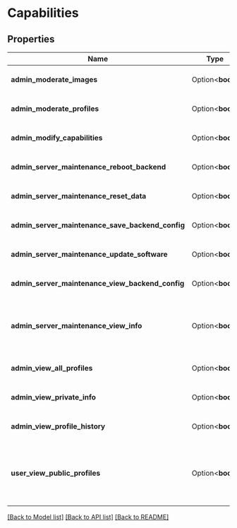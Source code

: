 # Capabilities

## Properties

Name | Type | Description | Notes
------------ | ------------- | ------------- | -------------
**admin_moderate_images** | Option<**bool**> |  | [optional][default to false]
**admin_moderate_profiles** | Option<**bool**> |  | [optional][default to false]
**admin_modify_capabilities** | Option<**bool**> |  | [optional][default to false]
**admin_server_maintenance_reboot_backend** | Option<**bool**> |  | [optional][default to false]
**admin_server_maintenance_reset_data** | Option<**bool**> |  | [optional][default to false]
**admin_server_maintenance_save_backend_config** | Option<**bool**> |  | [optional][default to false]
**admin_server_maintenance_update_software** | Option<**bool**> |  | [optional][default to false]
**admin_server_maintenance_view_backend_config** | Option<**bool**> |  | [optional][default to false]
**admin_server_maintenance_view_info** | Option<**bool**> | View server infrastructure related info like logs and software versions. | [optional][default to false]
**admin_view_all_profiles** | Option<**bool**> | View public and private profiles. | [optional][default to false]
**admin_view_private_info** | Option<**bool**> |  | [optional][default to false]
**admin_view_profile_history** | Option<**bool**> |  | [optional][default to false]
**user_view_public_profiles** | Option<**bool**> | View public profiles. Automatically enabled once initial image moderation is complete. | [optional][default to false]

[[Back to Model list]](../README.md#documentation-for-models) [[Back to API list]](../README.md#documentation-for-api-endpoints) [[Back to README]](../README.md)


